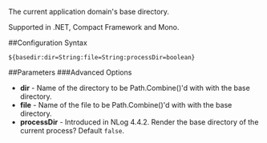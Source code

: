 The current application domain's base directory. 

Supported in .NET, Compact Framework and Mono.

##Configuration Syntax
```
${basedir:dir=String:file=String:processDir=boolean}
```

##Parameters
###Advanced Options
* **dir** - Name of the directory to be Path.Combine()'d with with the base directory.
* **file** - Name of the file to be Path.Combine()'d with with the base directory.
* **processDir** - Introduced in NLog 4.4.2. Render the base directory of the current process? Default `false`. 